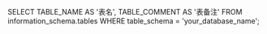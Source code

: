 SELECT 
    TABLE_NAME AS '表名',
    TABLE_COMMENT AS '表备注'
FROM 
    information_schema.tables
WHERE 
    table_schema = 'your_database_name';
